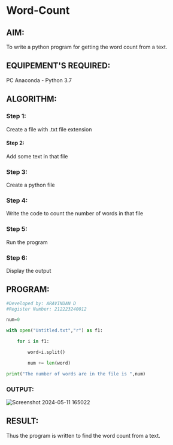 # Word-Count
## AIM:
To write a python program for getting the word count from a text.
## EQUIPEMENT'S REQUIRED: 
PC
Anaconda - Python 3.7
## ALGORITHM: 
### Step 1:
Create a file with .txt file extension

#### Step 2:
Add some text in that file

### Step 3:
Create a python file

### Step 4:
Write the code to count the number of words in that file

### Step 5:
Run the program

### Step 6:
Display the output

## PROGRAM:
```py
#Developed by: ARAVINDAN D
#Register Number: 212223240012

num=0

with open("Untitled.txt","r") as f1:

    for i in f1:

        word=i.split()

        num += len(word)

print("The number of words are in the file is ",num)
```

### OUTPUT:

![Screenshot 2024-05-11 165022](https://github.com/Aravindan2006/Word-Count/assets/151760062/0dd3d762-c201-4498-8aa0-808cecb0ac61)




## RESULT:
Thus the program is written to find the word count from a text.
